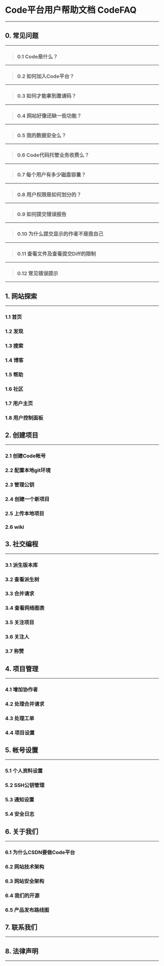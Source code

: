 # **Code平台用户帮助文档 CodeFAQ**

----------

## **0. 常见问题**

----------
>### 0.1 Code是什么？

----------
>### 0.2 如何加入Code平台？

----------
>### 0.3 如何才能拿到邀请码？

----------
>### 0.4 网站好像还缺一些功能？

----------
>### 0.5 我的数据安全么？

----------
>### 0.6 Code代码托管业务收费么？

----------
>### 0.7 每个用户有多少磁盘容量？

----------
>### 0.8 用户权限是如何划分的？

----------
>### 0.9 如何提交错误报告

----------
>### 0.10 为什么提交显示的作者不是我自己

----------
>### 0.11 查看文件及查看提交Diff的限制

----------
>### 0.12 常见错误提示

----------


## **1. 网站探索**
----------
### 1.1 首页
### 1.2 发现
### 1.3 搜索
### 1.4 博客
### 1.5 帮助
### 1.6 社区
### 1.7 用户主页
### 1.8 用户控制面板


## **2. 创建项目**
----------
### 2.1 创建Code帐号
### 2.2 配置本地git环境
### 2.3 管理公钥
### 2.4 创建一个新项目
### 2.5 上传本地项目
### 2.6 wiki


## **3. 社交编程**
----------
### 3.1 派生版本库
### 3.2 查看派生树
### 3.3 合并请求
### 3.4 查看网络图表
### 3.5 关注项目
### 3.6 关注人
### 3.7 称赞


## **4. 项目管理**
----------
### 4.1 增加协作者
### 4.2 处理合并请求
### 4.3 处理工单
### 4.4 项目设置


## **5. 帐号设置**
----------
### 5.1 个人资料设置
### 5.2 SSH公钥管理
### 5.3 通知设置
### 5.4 安全日志

## **6. 关于我们**
----------
### 6.1 为什么CSDN要做Code平台
### 6.2 网站技术架构
### 6.3 网站安全架构
### 6.4 我们的开源
### 6.5 产品发布路线图

## **7. 联系我们**
----------

## **8. 法律声明**
----------
